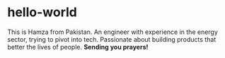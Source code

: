 # hello-world
This is Hamza from Pakistan. An engineer with experience in the energy sector, trying to pivot into tech. Passionate about building products that better the lives of people. 
<b>
  Sending you prayers!
  </b>

